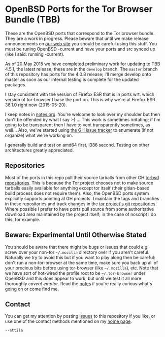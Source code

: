 # OpenBSD Ports for the Tor Browser Bundle (TBB) #

These are the OpenBSD ports that correspond to the Tor browser bundle.
They are a work in progress.  Please beware that until we make release
announcements on [our web site](https://torbsd.github.io) you should be
careful using this stuff.  You must be runing OpenBSD -current and
have your ports and src synced up (like I said: running -current).

As of 20 May 2015 we have completed preliminary work for updating to
TBB 4.5.1, the latest release; these are in the `develop` branch.  The
`master` branch of this repository has ports for the 4.0.8 release;
I'll merge develop onto master as soon as our internal testing is
complete for the updated packages.

I stay consistent with the version of Firefox ESR that is in ports
wrt. which version of tor-browser I base the port on.  This is why
we're at Firefox ESR 36.1.0 right now (2015-05-20).

I keep notes in [notes.org](notes.org).  You're welcome to look over
my shoulder but then don't be offended by what I say :-) ...  This
work is sometimes irritating; if I'm going to be transparent then I
have to vent transparently sometimes, as well... Also, we've started
using [the GH issue tracker](https://github.com/torbsd/openbsd-ports/issues)
to enumerate (if not organize) what we're working on.

I generally build and test on amd64 first, i386 second.  Testing on
other architectures greatly appreciated.

## Repositories ##

Most of the ports in this repo pull their source tarballs from
other GH [torbsd repositories](https://github.com/torbsd).  This
is because the Tor project chooses not to make source tarballs
easily available for anything except tor itself (their gitian-based
build process does not require them).  Also, the OpenBSD ports
system explicitly supports pointing at GH projects.  I maintain
the tags and branches in these repositories and track changes
in the [tor project's git repositories](https://gitweb.torproject.org).
Where possible I prefer to have ports pull source from some
authoritative download area maintained by the project itself; in
the case of noscript I do this, for example.

## Beware: Experimental Until Otherwise Stated ##

You should be aware that there might be bugs or issues that could
_e.g._ screw over your non-tor `~/.mozilla` directory over if you
aren't careful.  Naturally we try to avoid this but if you want to
play along then be careful: don't run a non-tor-browser at the same
time, make sure you back up all of your precious bits before using
tor-browser (like `~/.mozilla`), etc.  Note that we have sort of
hot-wired the profile root to be `~/.tor-browser` under OpenBSD and
this does appear to work, but until we test it all more thoroughly
_caveat emptor_.  Read the [notes](notes.org) if you're really
curious what's going on or come find me.

## Contact ##

You can get my attention by posting [issues](https://github.com/torbsd/openbsd-ports/issues) to this repository if you
like, or use one of the contact methods mentioned on my
[home page](http://trac.haqistan.net/~attila).

`--attila`
